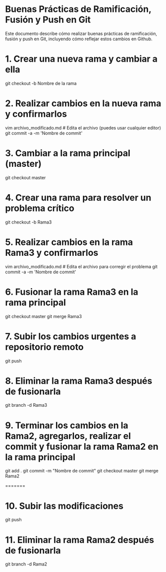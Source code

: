 # Buenas Prácticas de Ramificación, Fusión y Push en Git

Este documento describe cómo realizar buenas prácticas de ramificación, fusión y push en Git, incluyendo cómo reflejar estos cambios en Github.

# 1. Crear una nueva rama y cambiar a ella
git checkout -b Nombre de la rama

# 2. Realizar cambios en la nueva rama y confirmarlos
vim archivo_modificado.md  # Edita el archivo (puedes usar cualquier editor)
git commit -a -m 'Nombre de commit'

# 3. Cambiar a la rama principal (master)
git checkout master

# 4. Crear una rama para resolver un problema crítico
git checkout -b Rama3

# 5. Realizar cambios en la rama Rama3 y confirmarlos
vim archivo_modificado.md  # Edita el archivo para corregir el problema
git commit -a -m 'Nombre de commit'

# 6. Fusionar la rama Rama3 en la rama principal
git checkout master
git merge Rama3

# 7. Subir los cambios urgentes a repositorio remoto
git push 
 
# 8. Eliminar la rama Rama3 después de fusionarla
git branch -d Rama3

# 9. Terminar los cambios en la Rama2, agregarlos, realizar el commit y fusionar la rama Rama2 en la rama principal
git add . 
git commit -m "Nombre de commit"
git checkout master
git merge Rama2

=======
# 10. Subir las modificaciones
git push

# 11. Eliminar la rama Rama2 después de fusionarla
git branch -d Rama2
